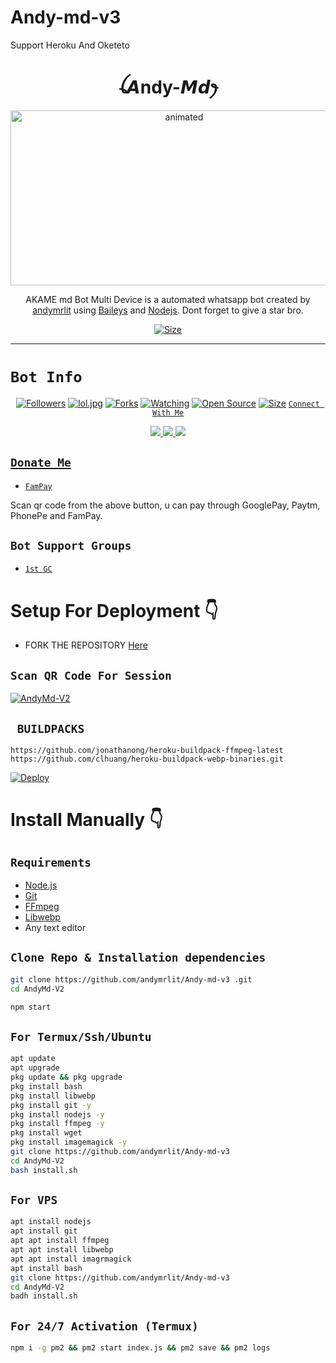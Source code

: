 
# Andy-md-v3
Support Heroku And Oketeto



<h1 align="center">ꪶ𝘼ndy-𝙈𝙙ꫂ<br></h1>
<p align="center">
<img src="/image.lol.jpg" alt="animated" width="540" height="280" />
</p>

<p align="center">
AKAME md Bot Multi Device is a automated whatsapp bot created by <a href="https://github.com/andymrlit" target="_blank">andymrlit</a> using <a href="https://github.com/adiwajshing/Baileys" target="_blank">Baileys</a> and <a href="https://github.com/nodejs" target="_blank">Nodejs</a>. Dont forget to give a star bro.
</p>

<p align="center">
<a href="https://youtu.be/andyOfc"><img title="Size" src="https://img.shields.io/badge/Tutorial-Video-green"></a>
</p>

------

# ```Bot Info```
<p align="center">
<a href="https://github.com/andymrlit/followers"><img title="Followers" src="https://img.shields.io/github/followers/DGXeon?color=red&style=flat-square"></a>
<a href="https://github.com/andymrlit/Andy-md-v3/stargazers/"><img title="lol.jpg" src="https://img.shields.io/github/stars/DGXeon/CheemsBot-MD4?color=blue&style=flat-square"></a>
<a href="https://github.com/andymrlit/Andy-md-v3/network/members"><img title="Forks" src="https://img.shields.io/github/forks/andymrlit/AndyMd-V2?color=red&style=flat-square"></a>
<a href="https://github.com/andymrlit/Andy-md-v3/watchers"><img title="Watching" src="https://img.shields.io/github/watchers/andymrlit/AndyMd-V2?label=Watchers&color=blue&style=flat-square"></a>
<a href="https://github.com/andymrlit/Andy-md-v3"><img title="Open Source" src="https://img.shields.io/badge/Author-andymrlit%20Bot%20Inc.-red?v=103"></a>
<a href="https://github.com/andymrlit/Andy-md-v3/"><img title="Size" src="https://img.shields.io/github/repo-size/andymrlit/AndyMd-V2?style=flat-square&color=green"></a>
<a href="https://hits.seeyoufarm.co
</p>
<p 

-------

## ```Connect With Me```
<p align="center">
<a href="https://wa.me/50941411147"><img src="https://img.shields.io/badge/Contact andymrlit-25D366?style=for-the-badge&logo=whatsapp&logoColor=white" />
<a href="https://https://chat.whatsapp.com/GWqdNbvvnVCAOXVZws0Ok4"><img src="https://img.shields.io/badge/Join Official Group-25D366?style=for-the-badge&logo=whatsapp&logoColor=white" />
<a href="https://youtube.com/channel/andyOfc"><img src="https://img.shields.io/badge/Subscribe andyOfc-ff0000?style=for-the-badge&logo=youtube&logoColor=ff000000&link=https://www.youtube.com/c/andyOfc" /><br>
</p>

## ```Donate Me```

- [`FamPay`](https://telegra.ph/file/8737b098fd5702daeb7e0.jpg)

<p align="left">
Scan qr code from the above button, u can pay through GooglePay, Paytm, PhonePe and FamPay.
</p>

## ```Bot Support Groups```

- [`1st GC`](https://chat.whatsapp.com/GWqdNbvvnVCAOXVZws0Ok4)

# Setup For Deployment 👇

- FORK THE REPOSITORY [Here](https://github.com/andymrlit/AndyMd-V2/fork)

## `Scan QR Code For Session`
[![AndyMd-V2](https://repl.it/badge/github/quiec/whatsasena)](https://replit.com/@mrlit/ANDY-BOT-Md?v=1)


## ` BUILDPACKS`

```
https://github.com/jonathanong/heroku-buildpack-ffmpeg-latest
https://github.com/clhuang/heroku-buildpack-webp-binaries.git
```

[![Deploy](https://www.herokucdn.com/deploy/button.svg)](https://heroku.com/deploy?template=https://github.com/andymrlit/AndyMd-V2/)

# Install Manually 👇
## `Requirements`
* [Node.js](https://nodejs.org/en/)
* [Git](https://git-scm.com/downloads)
* [FFmpeg](https://github.com/BtbN/FFmpeg-Builds/releases/download/autobuild-2020-12-08-13-03/ffmpeg-n4.3.1-26-gca55240b8c-win64-gpl-4.3.zip)
* [Libwebp](https://developers.google.com/speed/webp/download)
* Any text editor
## `Clone Repo & Installation dependencies`
```bash
git clone https://github.com/andymrlit/Andy-md-v3 .git
cd AndyMd-V2

npm start
```
## `For Termux/Ssh/Ubuntu`
```bash
apt update
apt upgrade
pkg update && pkg upgrade
pkg install bash
pkg install libwebp
pkg install git -y
pkg install nodejs -y 
pkg install ffmpeg -y 
pkg install wget
pkg install imagemagick -y
git clone https://github.com/andymrlit/Andy-md-v3 
cd AndyMd-V2
bash install.sh
```
## `For VPS`
```bash
apt install nodejs 
apt install git 
apt apt install ffmpeg 
apt apt install libwebp 
apt apt install imagrmagick
apt install bash
git clone https://github.com/andymrlit/Andy-md-v3 
cd AndyMd-V2
badh install.sh
```
## `For 24/7 Activation (Termux)`
```bash
npm i -g pm2 && pm2 start index.js && pm2 save && pm2 logs
```

